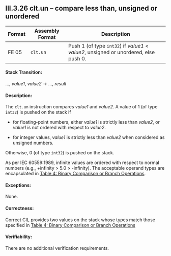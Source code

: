 ## III.3.26 clt.un &ndash; compare less than, unsigned or unordered

 | Format | Assembly Format | Description
 | ---- | ---- | ----
 | FE 05 | `clt.un` | Push 1 (of type `int32`) if _value1_ < _value2_, unsigned or unordered, else push 0.

#### Stack Transition:

&hellip;, _value1_, _value2_ &rarr; &hellip;, _result_

#### Description:

The `clt.un` instruction compares _value1_ and _value2_. A value of 1 (of type `int32`) is pushed on the stack if

 * for floating-point numbers, either _value1_ is strictly less than _value2_, or _value1_ is not ordered with respect to _value2_.

 * for integer values, _value1_ is strictly less than _value2_ when considered as unsigned numbers.

Otherwise, 0 (of type `int32`) is pushed on the stack.

As per IEC 60559:1989, infinite values are ordered with respect to normal numbers (e.g., +infinity > 5.0 > -infinity). The acceptable operand types are encapsulated in [Table 4: Binary Comparison or Branch Operations](#todo-missing-hyperlink).

#### Exceptions:

None.

#### Correctness:

Correct CIL provides two values on the stack whose types match those specified in [Table 4: Binary Comparison or Branch Operations](#todo-missing-hyperlink)

#### Verifiability:

There are no additional verification requirements.